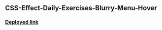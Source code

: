 ## CSS-Effect-Daily-Exercises-Blurry-Menu-Hover

### [Deployed link](https://tatoma.github.io/CSS-Effect-Daily-Exercises-Blurry-Menu-Hover/)